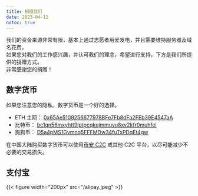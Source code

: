 ```yaml
---
title: 捐赠我们
date: 2023-04-12
notoc: true
---
```


我们的资金来源非常有限，基本上通过志愿者用爱发电，并且需要维持服务器及域名花费。  
如果您对我们的工作感兴趣，并认可我们的理念，希望进行支持，下方是我们所提供的捐赠方式。  
非常感谢您的捐赠！  

<!--more-->

## 数字货币

如果您注意您的隐私，数字货币是一个好的选择。

- ETH 主网： [0x65Ae5109256677978BFe7Fb8dFa2FEb39E4547aA](https://etherscan.io/address/0x65Ae5109256677978BFe7Fb8dFa2FEb39E4547aA)
- 比特币： [bc1qn56mxyhtt9lptpcqkujmmuvu8xv2kfr0muhfel](https://www.blockchain.com/explorer/addresses/btc/bc1qn56mxyhtt9lptpcqkujmmuvu8xv2kfr0muhfel)
- 狗狗币： [D5a4pMS1Gvmnq5FFFMDw34fuTxPDqEt4gw](https://dogechain.info/address/D5a4pMS1Gvmnq5FFFMDw34fuTxPDqEt4gw)

在中国大陆购买数字货币可以使用[币安 C2C](https://c2c.binance.com/zh-CN) 或其他 C2C 平台，以尽可能减少不必要的交易损失。

## 支付宝
{{< figure width="200px" src="/alipay.jpeg" >}}